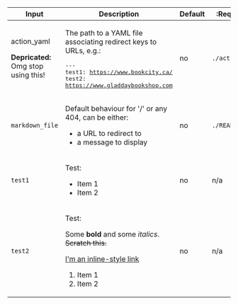|Input|Description|Default|:Required:|
|-----|-----------|-------|----------|
|<p>action_yaml</p><p><strong>Depricated:</strong> Omg stop using this!</p>|<p>The path to a YAML file associating redirect keys to URLs, e.g.:</p><pre>---<br />test1: https://www.bookcity.ca/<br />test2: https://www.gladdaybookshop.com<br /></pre>|no|`./action.yml`|
|`markdown_file`|<p>Default behaviour for '/' or any 404, can be either:</p><ul><li>a URL to redirect to</li><li>a message to display</li></ul>|no|`./README.md`|
|`test1`|<p>Test:</p><ul><li>Item 1</li><li>Item 2</li></ul>|no|n/a|
|`test2`|<p>Test:</p><p>Some <strong>bold</strong> and some <em>italics</em>. ~~Scratch this.~~</p><p><a href="https://www.google.com">I'm an inline-style link</a></p><ol><li>Item 1</li><li>Item 2</li></ol>|no|n/a|
